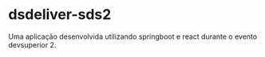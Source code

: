 # dsdeliver-sds2
Uma aplicação desenvolvida utilizando springboot e react durante o evento devsuperior 2.


